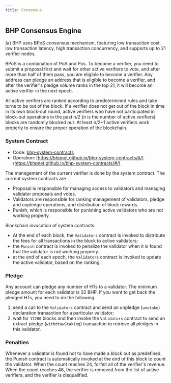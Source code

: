 ```yaml
---
title: Consensus
---
```


## BHP Consensus Engine

(a) BHP uses BPoS consensus mechanism, featuring low transaction cost, low transaction latency, high transaction concurrency, and supports up to 21 verifier nodes.

BPoS is a combination of PoA and Pos. To become a verifier, you need to submit a proposal first and wait for other active verifiers to vote, and after more than half of them pass, you are eligible to become a verifier. Any address can pledge an address that is eligible to become a verifier, and after the verifier's pledge volume ranks in the top 21, it will become an active verifier in the next epoch.

All active verifiers are ranked according to predetermined rules and take turns to be out of the block. If a verifier does not get out of the block in time in its own block-out round, active verifiers who have not participated in block-out operations in the past n/2 (n is the number of active verifiers) blocks are randomly blocked out. At least n/2+1 active verifiers work properly to ensure the proper operation of the blockchain.

### System Contract

- Code: [bhp-system-contracts](https://github.com/bhpnet/bhp-system-contracts)
- Operation: [https://bhpnet.github.io/bhp-system-contracts/#/](https://bhpnet.github.io/bhp-system-contracts/#/)

The management of the current verifier is done by the system contract. The current system contracts are

- Proposal is responsible for managing access to validators and managing validator proposals and votes.
- Validators are responsible for ranking management of validators, pledge and unpledge operations, and distribution of block rewards.
- Punish, which is responsible for punishing active validators who are not working properly.

Blockchain invocation of system contracts.

- At the end of each block, the `Validators` contract is invoked to distribute the fees for all transactions in the block to active validators;
- the `Punish` contract is invoked to penalize the validator when it is found that the validator is not working properly.
- at the end of each epoch, the `Validators` contract is invoked to update the active validator, based on the ranking.

### Pledge

Any account can pledge any number of HTs to a validator. The minimum pledge amount for each validator is 32 BHP. If you want to get back the pledged HTs, you need to do the following.

1. send a call to the `Validators` contract and send an unpledge (`unstake`) declaration transaction for a particular validator;
2. wait for `17280` blocks and then invoke the `Validators` contract to send an extract pledge (`withdrawStaking`) transaction to retrieve all pledges in this validator.

### Penalties

Whenever a validator is found not to have made a block out as predefined, the Punish contract is automatically invoked at the end of this block to count the validator. When the count reaches 24, forfeit all of the verifier's revenue. When the count reaches 48, the verifier is removed from the list of active verifiers, and the verifier is disqualified.
